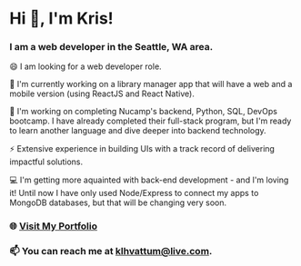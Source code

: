 # Hi 👋, I'm Kris!
### I am a web developer in the Seattle, WA area.

😄 I am looking for a web developer role.

🔭 I'm currently working on a library manager app that will have a web and a mobile version (using ReactJS and React Native).

🌱 I'm working on completing Nucamp's backend, Python, SQL, DevOps bootcamp. I have already completed their full-stack program, but I'm ready to learn another language and dive deeper into backend technology.

⚡ Extensive experience in building UIs with a track record of delivering impactful solutions.

💻 I'm getting more aquainted with back-end development - and I'm loving it! Until now I have only used Node/Express to connect my apps to MongoDB databases, but that will be changing very soon. 

  
### 🌐 [Visit My Portfolio](https://krishvattum.com)
### 📫 You can reach me at [klhvattum@live.com](mailto:klhvattum@live.com).

<!--
**kristofer11/kristofer11** is a ✨ _special_ ✨ repository because its `README.md` (this file) appears on your GitHub profile.

Here are some ideas to get you started:

- 🔭 I’m currently working on ...
- 🌱 I’m currently learning ...
- 👯 I’m looking to collaborate on ...
- 🤔 I’m looking for help with ...
- 💬 Ask me about ...
- 📫 How to reach me: ...
- 😄 Pronouns: ...
- ⚡ Fun fact: ...
-->
